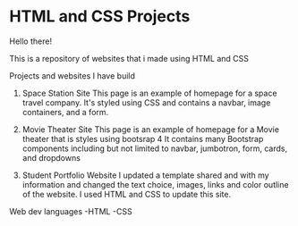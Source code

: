 # HTML and CSS Projects

Hello there!

This is a repository of websites that i made using HTML and CSS 


Projects and websites I have build

1. Space Station Site
This page is an example of homepage for a space travel company. It's styled using CSS and contains a navbar, image containers, and a form.

2. Movie Theater Site
This page is an example of homepage for a Movie theater that is styles using bootsrap 4
It contains many Bootstrap components including but not limited to navbar, jumbotron, form, cards, and dropdowns

3. Student Portfolio Website
I updated a template shared and with my information and changed the text choice, images, links and color outline of the website. I used HTML and CSS to update this site. 

Web dev languages
-HTML
-CSS




